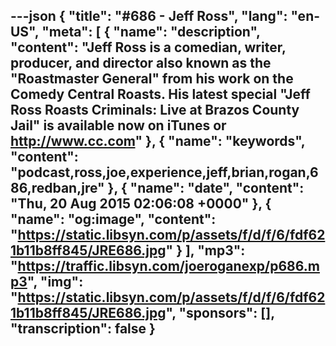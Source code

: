 ---json
{
  "title": "#686 - Jeff Ross",
  "lang": "en-US",
  "meta": [
    {
      "name": "description",
      "content": "Jeff Ross is a comedian, writer, producer, and director also known as the \"Roastmaster General\" from his work on the Comedy Central Roasts. His latest special \"Jeff Ross Roasts Criminals: Live at Brazos County Jail\" is available now on iTunes or http://www.cc.com"
    },
    {
      "name": "keywords",
      "content": "podcast,ross,joe,experience,jeff,brian,rogan,686,redban,jre"
    },
    {
      "name": "date",
      "content": "Thu, 20 Aug 2015 02:06:08 +0000"
    },
    {
      "name": "og:image",
      "content": "https://static.libsyn.com/p/assets/f/d/f/6/fdf621b11b8ff845/JRE686.jpg"
    }
  ],
  "mp3": "https://traffic.libsyn.com/joeroganexp/p686.mp3",
  "img": "https://static.libsyn.com/p/assets/f/d/f/6/fdf621b11b8ff845/JRE686.jpg",
  "sponsors": [],
  "transcription": false
}
---
<episode-header />

<timemark seconds="0" />

<transcribe-call-to-action />

<episode-footer />